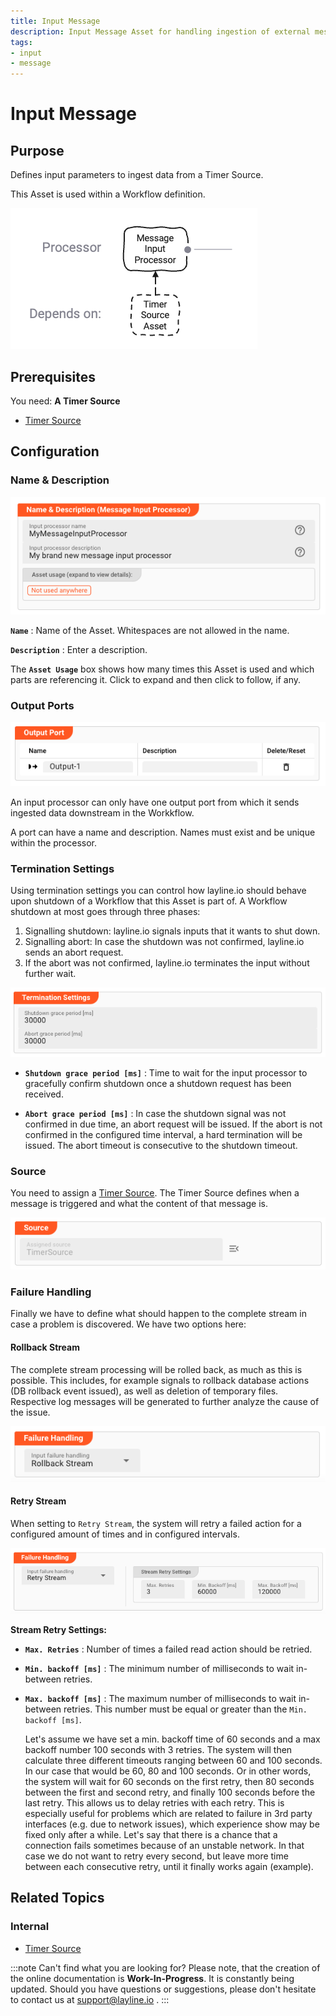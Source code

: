 ```yaml
---
title: Input Message
description: Input Message Asset for handling ingestion of external messages.
tags:
- input
- message
---
```


# Input Message

## Purpose

Defines input parameters to ingest data from a Timer Source.

This Asset is used within a Workflow definition.

![](.asset-input-message_images/0363922a.png "Asset Dependency Graph (Input Message)")

## Prerequisites

You need:
**A Timer Source**

* [Timer Source](/docs/assets/sources/asset-source-timer)

## Configuration

### Name & Description

![](.asset-input-message_images/2200e5f0.png "Name & Description (Input Message)")

**`Name`** : Name of the Asset. Whitespaces are not allowed in the name.

**`Description`** : Enter a description.

The **`Asset Usage`** box shows how many times this Asset is used and which parts are referencing it. Click to expand and then click to follow, if any.


### Output Ports

![](.asset-input-message_images/37f935c3.png "Output Ports (Input Message)")

An input processor can only have one output port from which it sends ingested data downstream in the Workkflow.

A port can have a name and description. Names must exist and be unique within the processor.

### Termination Settings

Using termination settings you can control how layline.io should behave upon shutdown of a Workflow that this Asset is part of.
A Workflow shutdown at most goes through three phases:

1. Signalling shutdown: layline.io signals inputs that it wants to shut down.
2. Signalling abort: In case the shutdown was not confirmed, layline.io sends an abort request.
3. If the abort was not confirmed, layline.io terminates the input without further wait.

![](.asset-input-message_images/07cbe873.png "Termination Settings (Input Message)")

* **`Shutdown grace period [ms]`** : Time to wait for the input processor to gracefully confirm shutdown once a shutdown request has been received.

* **`Abort grace period [ms]`** : In case the shutdown signal was not confirmed in due time, an abort request will be issued.
  If the abort is not confirmed in the configured time interval, a hard termination will be issued. The abort timeout is consecutive to the shutdown timeout.

### Source

You need to assign a [Timer Source](/docs/assets/sources/asset-source-timer). 
The Timer Source defines when a message is triggered and what the content of that message is.

![](.asset-input-message_images/e8a26a3e.png "Timer Source (Input Message)")

### Failure Handling

Finally we have to define what should happen to the complete stream in case a problem is discovered.
We have two options here:

#### Rollback Stream

The complete stream processing will be rolled back, as much as this is possible.
This includes, for example signals to rollback database actions (DB rollback event issued), as well as deletion of temporary files.
Respective log messages will be generated to further analyze the cause of the issue.

![](.asset-input-kafka_images/fc088dc4.png "Stream Boundary Controller SavePoint (Input Kafka)")

#### Retry Stream

When setting to `Retry Stream`, the system will retry a failed action for a configured amount of times and in configured intervals.

![](.asset-input-kafka_images/d815210d.png "Stream Boundary Controller SavePoint (Input Kafka)")

**Stream Retry Settings:**

* **`Max. Retries`** : Number of times a failed read action should be retried.

* **`Min. backoff [ms]`** : The minimum number of milliseconds to wait in-between retries.

* **`Max. backoff [ms]`** : The maximum number of milliseconds to wait in-between retries.
  This number must be equal or greater than the `Min. backoff [ms]`.

  Let's assume we have set a min. backoff time of 60 seconds and a max backoff number 100 seconds with 3 retries.
  The system will then calculate three different timeouts ranging between 60 and 100 seconds.
  In our case that would be 60, 80 and 100 seconds.
  Or in other words, the system will wait for 60 seconds on the first retry, then 80 seconds between the first and second retry, and finally 100 seconds before the last retry.
  This allows us to delay retries with each retry. This is especially useful for problems which are related to failure in 3rd party interfaces (e.g. due to network issues), which experience show may be fixed only after a while.
  Let's say that there is a chance that a connection fails sometimes because of an unstable network.
  In that case we do not want to retry every second, but leave more time between each consecutive retry, until it finally works again (example).

## Related Topics

### Internal

* [Timer Source](/docs/assets/sources/asset-source-timer)

:::note Can't find what you are looking for?
Please note, that the creation of the online documentation is **Work-In-Progress**. It is constantly being updated.
Should you have questions or suggestions, please don't hesitate to contact us at support@layline.io .
:::


